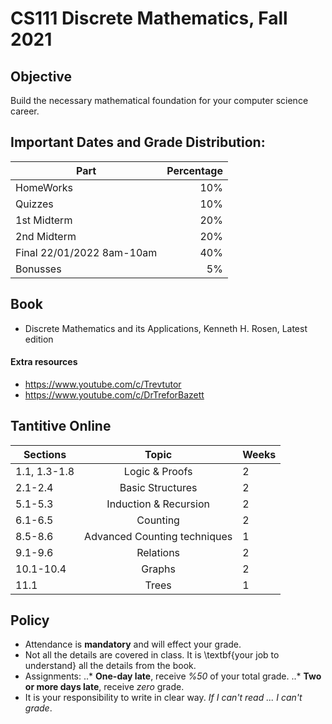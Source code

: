 # CS111 Discrete Mathematics, Fall 2021

## Objective
Build the necessary mathematical foundation for your computer science career.



## Important Dates and Grade Distribution:

| Part        | Percentage  |
| ------------- | -----:|
| HomeWorks     | 10%|
| Quizzes       | 10%|
| 1st Midterm  | 20%|
| 2nd Midterm  | 20%|
| Final 22/01/2022 8am-10am   | 40%|
| Bonusses | 5%|

## Book
* Discrete Mathematics and its Applications, Kenneth H. Rosen, Latest edition
#### Extra resources
* https://www.youtube.com/c/Trevtutor
* https://www.youtube.com/c/DrTreforBazett

## Tantitive Online 
| Sections        | Topic  | Weeks
| ------------- |:-----:|:----|
| 1.1, 1.3-1.8 | Logic & Proofs| 2|
| 2.1-2.4 | Basic Structures | 2 |
|5.1-5.3 | Induction & Recursion | 2|
|6.1-6.5 | Counting | 2|
|8.5-8.6 | Advanced Counting techniques | 1|
|9.1-9.6 | Relations | 2|
|10.1-10.4 | Graphs  | 2|
|11.1 | Trees | 1 |

## Policy
* Attendance is **mandatory** and will effect your grade.  
* Not all the details are covered in class. It is \textbf{your job to understand} all the details from the book. 
* Assignments:
 ..* **One-day late**, receive *%50* of your total grade. 
 ..* **Two or more days late**, receive *zero* grade. 
* It is your responsibility to write in clear way. *If I can't read ...  I can't grade*.






